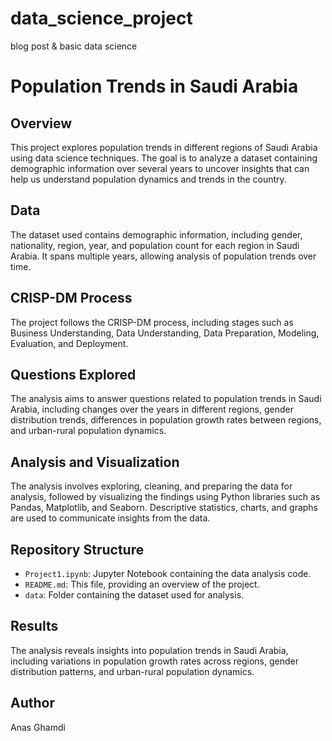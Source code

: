 # data_science_project
blog post &amp; basic data science

# Population Trends in Saudi Arabia

## Overview
This project explores population trends in different regions of Saudi Arabia using data science techniques. The goal is to analyze a dataset containing demographic information over several years to uncover insights that can help us understand population dynamics and trends in the country.

## Data
The dataset used contains demographic information, including gender, nationality, region, year, and population count for each region in Saudi Arabia. It spans multiple years, allowing analysis of population trends over time.

## CRISP-DM Process
The project follows the CRISP-DM process, including stages such as Business Understanding, Data Understanding, Data Preparation, Modeling, Evaluation, and Deployment.

## Questions Explored
The analysis aims to answer questions related to population trends in Saudi Arabia, including changes over the years in different regions, gender distribution trends, differences in population growth rates between regions, and urban-rural population dynamics.

## Analysis and Visualization
The analysis involves exploring, cleaning, and preparing the data for analysis, followed by visualizing the findings using Python libraries such as Pandas, Matplotlib, and Seaborn. Descriptive statistics, charts, and graphs are used to communicate insights from the data.

## Repository Structure
- `Project1.ipynb`: Jupyter Notebook containing the data analysis code.
- `README.md`: This file, providing an overview of the project.
- `data`: Folder containing the dataset used for analysis.

## Results
The analysis reveals insights into population trends in Saudi Arabia, including variations in population growth rates across regions, gender distribution patterns, and urban-rural population dynamics.

## Author
Anas Ghamdi

